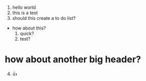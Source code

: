 1. hello world
2. this is a test
3. should this create a to do list?
* how about this?
  1. quick?
  2. test?
# how about another big header?

4. :+1:
